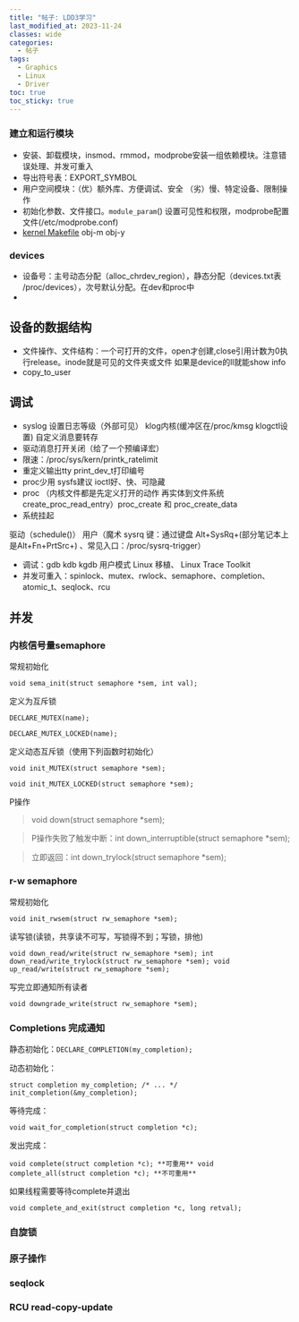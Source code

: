```yaml
---
title: "帖子: LDD3学习"
last_modified_at: 2023-11-24
classes: wide
categories:
  - 帖子
tags:
  - Graphics
  - Linux
  - Driver
toc: true
toc_sticky: true
---    
```


### 建立和运行模块
* 安装、卸载模块，insmod、rmmod，modprobe安装一组依赖模块。注意错误处理、并发可重入
* 导出符号表：EXPORT_SYMBOL
* 用户空间模块：（优）额外库、方便调试、安全 （劣）慢、特定设备、限制操作
* 初始化参数、文件接口。`module_param`() 设置可见性和权限，modprobe配置文件(/etc/modprobe.conf)
* [kernel Makefile](https://github.com/torvalds/linux/blob/master/Documentation/kbuild/makefiles.rst) obj-m obj-y


### devices
* 设备号：主号动态分配（alloc_chrdev_region），静态分配（devices.txt表 /proc/devices），次号默认分配。在dev和proc中
* 


## 设备的数据结构
* 文件操作、文件结构：一个可打开的文件，open才创建,close引用计数为0执行release。inode就是可见的文件夹或文件 如果是device的ll就能show info
* copy_to_user

## 调试
* syslog 设置日志等级（外部可见） klog内核(缓冲区在/proc/kmsg klogctl设置)  自定义消息要转存
* 驱动消息打开关闭（给了一个预编译宏）
* 限速：/proc/sys/kern/printk_ratelimit
* 重定义输出tty print_dev_t打印编号
* proc少用 sysfs建议 ioctl好、快、可隐藏
* proc （内核文件都是先定义打开的动作 再实体到文件系统create_proc_read_entry）proc_create 和 proc_create_data
* 系统挂起 



驱动（schedule()） 用户（魔术 sysrq 键：通过键盘 Alt+SysRq+<command key>(部分笔记本上是Alt+Fn+PrtSrc+<command key>) 、常见入口：/proc/sysrq-trigger）



* 调试：gdb kdb kgdb 用户模式 Linux 移植、 Linux Trace Toolkit 
* 并发可重入：spinlock、mutex、rwlock、semaphore、completion、atomic_t、seqlock、rcu

## 并发

### 内核信号量semaphore

常规初始化 

`void sema_init(struct semaphore *sem, int val);`

定义为互斥锁 

`DECLARE_MUTEX(name);`

`DECLARE_MUTEX_LOCKED(name);`

定义动态互斥锁（使用下列函数时初始化）

`void init_MUTEX(struct semaphore *sem);`

`void init_MUTEX_LOCKED(struct semaphore *sem);`

P操作

> void down(struct semaphore *sem);

> P操作失败了触发中断：int down_interruptible(struct semaphore *sem); 

> 立即返回：int down_trylock(struct semaphore *sem);

### r-w semaphore

常规初始化

`void init_rwsem(struct rw_semaphore *sem); `

读写锁(读锁，共享读不可写，写锁得不到；写锁，排他)

`void down_read/write(struct rw_semaphore *sem);
int down_read/write_trylock(struct rw_semaphore *sem);
void up_read/write(struct rw_semaphore *sem);`

写完立即通知所有读者 

`void downgrade_write(struct rw_semaphore *sem);`

### Completions 完成通知

静态初始化：`DECLARE_COMPLETION(my_completion);` 

动态初始化：

`struct completion my_completion;
/* ... */
init_completion(&my_completion);`

等待完成：

`void wait_for_completion(struct completion *c); `

发出完成：

`void complete(struct completion *c); **可重用**
void complete_all(struct completion *c); **不可重用**`

如果线程需要等待complete并退出

`void complete_and_exit(struct completion *c, long retval);`


### 自旋锁

### 原子操作

### seqlock

### RCU read-copy-update
